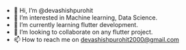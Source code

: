 - 👋 Hi, I’m @devashishpurohit
- 👀 I’m interested in Machine learning, Data Science. 
- 🌱 I’m currently learning flutter development.
- 💞️ I’m looking to collaborate on any flutter project.
- 📫 How to reach me on devashishpurohit2000@gmail.com


<!---
devashishpurohit/devashishpurohit is a ✨ special ✨ repository because its `README.md` (this file) appears on your GitHub profile.
You can click the Preview link to take a look at your changes.
--->
